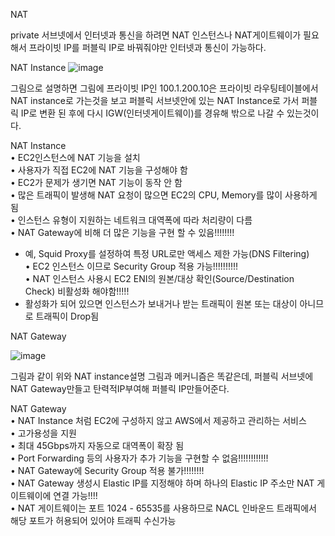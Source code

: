 NAT

private 서브넷에서 인터넷과 통신을 하려면 NAT 인스턴스나 NAT게이트웨이가 필요해서 프라이빗 IP를 퍼블릭 IP로 바꿔줘야만 인터넷과 통신이 가능하다.

NAT Instance
![image](https://user-images.githubusercontent.com/67897827/189818763-831c2385-d237-49ea-bf51-3dae0f594e14.png)

그림으로 설명하면 그림에 프라이빗 IP인 100.1.200.10은 프라이빗 라우팅테이블에서 NAT instance로 가는것을 보고 퍼블릭 서브넷안에 있는 NAT Instance로 가서 퍼블릭 IP로
변환 된 후에 다시 IGW(인터넷게이트웨이)를 경유해 밖으로 나갈 수 있는것이다.

NAT Instance  
• EC2인스턴스에 NAT 기능을 설치  
• 사용자가 직접 EC2에 NAT 기능을 구성해야 함  
• EC2가 문제가 생기면 NAT 기능이 동작 안 함  
• 많은 트래픽이 발생해 NAT 요청이 많으면 EC2의 CPU, Memory를 많이 사용하게 됨  
• 인스턴스 유형이 지원하는 네트워크 대역폭에 따라 처리량이 다름  
• NAT Gateway에 비해 더 많은 기능을 구현 할 수 있음!!!!!!!!  
  - 예, Squid Proxy를 설정하여 특정 URL로만 액세스 제한 가능(DNS Filtering)  
• EC2 인스턴스 이므로 Security Group 적용 가능!!!!!!!!!!  
• NAT 인스턴스 사용시 EC2 ENI의 원본/대상 확인(Source/Destination Check) 비활성화 해야함!!!!!  
  - 활성화가 되어 있으면 인스턴스가 보내거나 받는 트래픽이 원본 또는 대상이 아니므로 트래픽이 Drop됨  

NAT Gateway

![image](https://user-images.githubusercontent.com/67897827/189820243-148b8fd5-1be4-476c-8c96-2e62b434c5a2.png)

그림과 같이 위와 NAT instance설명 그림과 메커니즘은 똑같은데, 퍼블릭 서브넷에 NAT Gateway만들고 탄력적IP부여해 퍼블릭 IP만들어준다.

NAT Gateway  
• NAT Instance 처럼 EC2에 구성하지 않고 AWS에서 제공하고 관리하는 서비스  
• 고가용성을 지원  
• 최대 45Gbps까지 자동으로 대역폭이 확장 됨  
• Port Forwarding 등의 사용자가 추가 기능을 구현할 수 없음!!!!!!!!!!!!  
• NAT Gateway에 Security Group 적용 불가!!!!!!!!  
• NAT Gateway 생성시 Elastic IP를 지정해야 하며 하나의 Elastic IP 주소만 NAT 게이트웨이에 연결 가능!!!!  
• NAT 게이트웨이는 포트 1024 - 65535를 사용하므로 NACL 인바운드 트래픽에서 해당 포트가 허용되어 있어야 트래픽 수신가능  

















